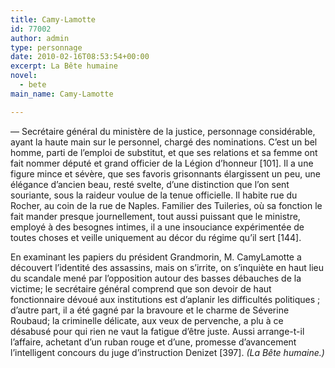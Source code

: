 ```yaml
---
title: Camy-Lamotte
id: 77002
author: admin
type: personnage
date: 2010-02-16T08:53:54+00:00
excerpt: La Bête humaine
novel:
  - bete
main_name: Camy-Lamotte

---
```

— Secrétaire général du ministère de la justice, personnage considérable, ayant la haute main sur le personnel, chargé des nominations. C&rsquo;est un bel homme, parti de l&rsquo;emploi de substitut, et que ses relations et sa femme ont fait nommer député et grand officier de la Légion d&rsquo;honneur [101]. Il a une figure mince et sévère, que ses favoris grisonnants élargissent un peu, une élégance d&rsquo;ancien beau, resté svelte, d&rsquo;une distinction que l&rsquo;on sent souriante, sous la raideur voulue de la tenue officielle. Il habite rue du Rocher, au coin de la rue de Naples. Familier des Tuileries, où sa fonction le fait mander presque journellement, tout aussi puissant que le ministre, employé à des besognes intimes, il a une insouciance expérimentée de toutes choses et veille uniquement au décor du régime qu&rsquo;il sert [144].

En examinant les papiers du président Grandmorin, M. CamyLamotte a découvert l&rsquo;identité des assassins, mais on s&rsquo;irrite, on s&rsquo;inquiète en haut lieu du scandale mené par l&rsquo;opposition autour des basses débauches de la victime; le secrétaire général comprend que son devoir de haut fonctionnaire dévoué aux institutions est d&rsquo;aplanir les difficultés politiques ; d&rsquo;autre part, il a été gagné par la bravoure et le charme de Séverine Roubaud; la criminelle délicate, aux veux de pervenche, a plu à ce désabusé pour qui rien ne vaut la fatigue d&rsquo;être juste. Aussi arrange-t-il l&rsquo;affaire, achetant d&rsquo;un ruban rouge et d&rsquo;une, promesse d&rsquo;avancement l&rsquo;intelligent concours du juge d&rsquo;instruction Denizet [397]. _(La Bête humaine.)_